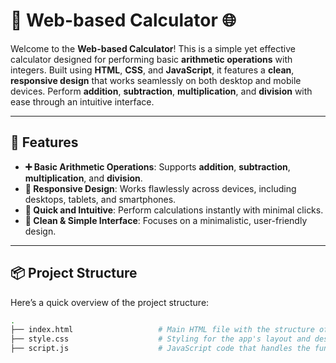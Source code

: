 # 🧮 **Web-based Calculator** 🌐

Welcome to the **Web-based Calculator**! This is a simple yet effective calculator designed for performing basic **arithmetic operations** with integers. Built using **HTML**, **CSS**, and **JavaScript**, it features a **clean**, **responsive design** that works seamlessly on both desktop and mobile devices. Perform **addition**, **subtraction**, **multiplication**, and **division** with ease through an intuitive interface.

---

## 🚀 **Features**

- **➕ Basic Arithmetic Operations**: Supports **addition**, **subtraction**, **multiplication**, and **division**.
- **📱 Responsive Design**: Works flawlessly across devices, including desktops, tablets, and smartphones.
- **🔄 Quick and Intuitive**: Perform calculations instantly with minimal clicks.
- **🎨 Clean & Simple Interface**: Focuses on a minimalistic, user-friendly design.



---

## 📦 **Project Structure**

Here’s a quick overview of the project structure:

```bash
.
├── index.html                   # Main HTML file with the structure of the app
├── style.css                    # Styling for the app's layout and design
├── script.js                    # JavaScript code that handles the functionality
